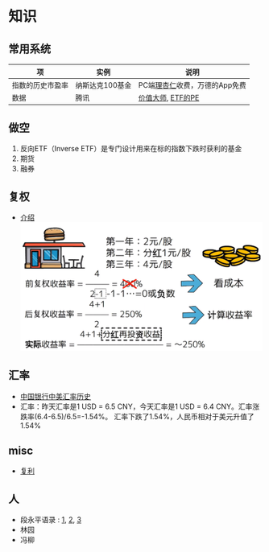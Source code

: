 # 知识
## 常用系统
| 项 | 实例 | 说明 |
| - | - | - |
| 指数的历史市盈率 | 纳斯达克100基金 | PC端[理杏仁](https://www.lixinger.com/equity/index/detail/nasdaq/.NDX/9592/fundamental/valuation/pe-ttm)收费，万德的App免费 |
| 数据 | 腾讯 | [价值大师](https://www.gurufocus.cn/stock/TCEHY/summary), [ETF的PE](https://www.gurufocus.cn/etf/qqq/chart) |

## 做空
1. 反向ETF（Inverse ETF）是专门设计用来在标的指数下跌时获利的基金
1. 期货
1. 融券

## 复权
* [介绍](https://xueqiu.com/1998588836/166016810)
![](../s/kb/adjustment.png)

## 汇率
* [中国银行中美汇率历史](https://www.kylc.com/huilv/d-boc-usd.html)
* 汇率：昨天汇率是1 USD = 6.5 CNY，今天汇率是1 USD = 6.4 CNY。汇率涨跌率(6.4-6.5)/6.5=-1.54%。  汇率下跌了1.54%，人民币相对于美元升值了1.54%

## misc
* [复利](https://zhuanlan.zhihu.com/p/640504544)

## 人
* 段永平语录 : [1](https://xueqiu.com/6111380216/276223212), [2](https://xueqiu.com/6111380216/280692501), [3](https://xueqiu.com/6111380216/280855847)
* 林园
* 冯柳